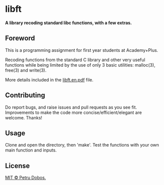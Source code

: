 # libft

**A library recoding standard libc functions, with a few extras.**

## Foreword

This is a programming assignment for first year students at Academy+Plus.

Recoding functions from the standard C library and other very useful functions while being limited by the use of only 3 basic utilities: malloc(3), free(3) and write(3).

More details included in the [libft.en.pdf][1] file.

## Contributing

Do report bugs, and raise issues and pull requests as you see fit. Improvements to make the code more concise/efficient/elegant are welcome. Thanks!

## Usage

Clone and open the directory, then 'make'.
Test the functions with your own main function and inputs.

## License

[MIT © Petru Dobos.](https://github.com/petrudobos/libft/blob/master/LICENSE)

[1]: https://github.com/petrudobos/libft/blob/master/libft.en.pdf
